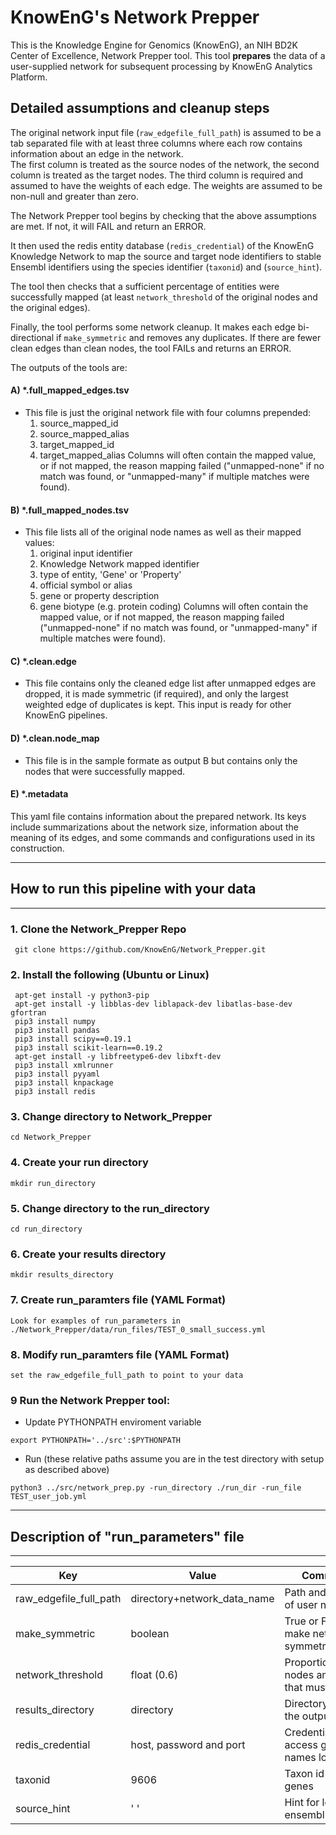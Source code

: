 # KnowEnG's Network Prepper
 This is the Knowledge Engine for Genomics (KnowEnG), an NIH BD2K Center of Excellence, Network Prepper tool.
This tool **prepares** the data of a user-supplied network for subsequent processing by KnowEnG Analytics Platform.

## Detailed assumptions and cleanup steps

The original network input file (`raw_edgefile_full_path`) is assumed to be a tab separated file with at least three columns 
where each row contains information about an edge in the network.  
The first column is treated as the source nodes of the network, the second column is treated as the target nodes.
The third column is required and assumed to have the weights of each edge.  The weights are assumed to be non-null and greater than zero.

The Network Prepper tool begins by checking that the above assumptions are met.  If not, it will FAIL and return an ERROR.

It then used the redis entity database (`redis_credential`) of the KnowEnG Knowledge Network to map the source and target node identifiers to 
stable Ensembl identifiers using the species identifier (`taxonid`) and (`source_hint`). 

The tool then checks that a sufficient percentage of entities were successfully mapped (at least `network_threshold` of the original nodes and the original edges).

Finally, the tool performs some network cleanup.  It makes each edge bi-directional if `make_symmetric` and removes any duplicates. 
If there are fewer clean edges than clean nodes, the tool FAILs and returns an ERROR.

The outputs of the tools are:

#### A) *.full_mapped_edges.tsv
- This file is just the original network file with four columns prepended:
  1. source_mapped_id
  2. source_mapped_alias
  3. target_mapped_id
  4. target_mapped_alias
Columns will often contain the mapped value, or if not mapped, the reason mapping failed ("unmapped-none" if no match was found, or "unmapped-many" if multiple matches were found).

#### B) *.full_mapped_nodes.tsv
- This file lists all of the original node names as well as their mapped values:
  1. original input identifier
  2. Knowledge Network mapped identifier
  3. type of entity, 'Gene' or 'Property'
  4. official symbol or alias
  5. gene or property description
  6. gene biotype (e.g. protein coding)
Columns will often contain the mapped value, or if not mapped, the reason mapping failed ("unmapped-none" if no match was found, or "unmapped-many" if multiple matches were found).

#### C) *.clean.edge
- This file contains only the cleaned edge list after unmapped edges are dropped, it is made symmetric (if required), and only the largest weighted edge of duplicates is kept.  This input is ready for other KnowEnG pipelines.

#### D) *.clean.node_map
- This file is in the sample formate as output B but contains only the nodes that were successfully mapped.

#### E) *.metadata 
This yaml file contains information about the prepared network. Its keys include summarizations about the network size, information about the meaning of its edges, and some commands and configurations used in its construction.


* * * 
## How to run this pipeline with your data
* * * 

### 1. Clone the Network_Prepper Repo
```
 git clone https://github.com/KnowEnG/Network_Prepper.git
```
 
### 2. Install the following (Ubuntu or Linux)
```
 apt-get install -y python3-pip
 apt-get install -y libblas-dev liblapack-dev libatlas-base-dev gfortran
 pip3 install numpy
 pip3 install pandas
 pip3 install scipy==0.19.1
 pip3 install scikit-learn==0.19.2
 apt-get install -y libfreetype6-dev libxft-dev
 pip3 install xmlrunner
 pip3 install pyyaml
 pip3 install knpackage
 pip3 install redis
```

### 3. Change directory to Network_Prepper

```
cd Network_Prepper 
```

### 4. Create your run directory

 ```
 mkdir run_directory
 ```

### 5. Change directory to the run_directory

 ```
 cd run_directory
 ```

### 6. Create your results directory

 ```
 mkdir results_directory
 ```
 
### 7. Create run_paramters file  (YAML Format)
 ``` 
Look for examples of run_parameters in ./Network_Prepper/data/run_files/TEST_0_small_success.yml
 ```
### 8. Modify run_paramters file  (YAML Format)
```
set the raw_edgefile_full_path to point to your data
```

### 9 Run the Network Prepper tool:

  * Update PYTHONPATH enviroment variable
   ``` 
   export PYTHONPATH='../src':$PYTHONPATH    
   ```
   
  * Run (these relative paths assume you are in the test directory with setup as described above)
   ```
  python3 ../src/network_prep.py -run_directory ./run_dir -run_file TEST_user_job.yml
   ```

* * * 
## Description of "run_parameters" file
* * * 

| **Key**                    | **Value**                            | **Comments**                                      |
| -------------------------- | ------------------------------------ | ------------------------------------------------- |
| raw_edgefile_full_path     | directory+network_data_name          | Path and file name of user network                |
| make_symmetric             | boolean                              | True or False to make network symmetricadsheet    |
| network_threshold          | float (0.6)                          | Proportion of nodes and edges that must map       |
| results_directory          | directory                            | Directory to save the output files                |
| redis_credential           | host, password and port              | Credential to access gene names lookup            |
| taxonid                    | 9606                                 | Taxon id of the genes                             |
| source_hint                | ' '                                  | Hint for lookup ensembl names                     |

